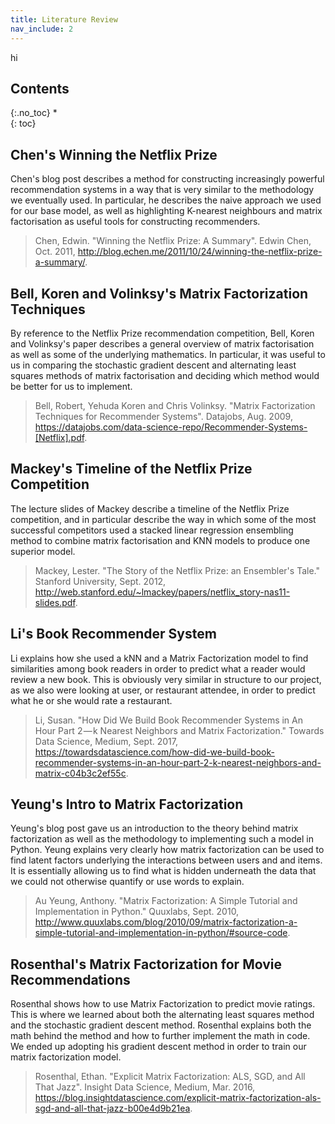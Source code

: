 ```yaml
---
title: Literature Review
nav_include: 2
---
```

hi
## Contents
{:.no_toc}
*  
{: toc}

## **Chen's** Winning the Netflix Prize
Chen's blog post describes a method for constructing increasingly powerful recommendation systems in a way that is very similar to the methodology we eventually used. In particular, he describes the naive approach we used for our base model, as well as highlighting K-nearest neighbours and matrix factorisation as useful tools for constructing recommenders.
>Chen, Edwin. "Winning the Netflix Prize: A Summary". Edwin Chen, Oct. 2011, http://blog.echen.me/2011/10/24/winning-the-netflix-prize-a-summary/.

## **Bell, Koren and Volinksy's** Matrix Factorization Techniques
By reference to the Netflix Prize recommendation competition, Bell, Koren and Volinksy's paper describes a general overview of matrix factorisation as well as some of the underlying mathematics. In particular, it was useful to us in comparing the stochastic gradient descent and alternating least squares methods of matrix factorisation and deciding which method would be better for us to implement.
>Bell, Robert, Yehuda Koren and Chris Volinksy. "Matrix Factorization Techniques for Recommender Systems". Datajobs, Aug. 2009, https://datajobs.com/data-science-repo/Recommender-Systems-[Netflix].pdf.

## **Mackey's** Timeline of the Netflix Prize Competition
The lecture slides of Mackey describe a timeline of the Netflix Prize competition, and in particular describe the way in which some of the most successful competitors used a stacked linear regression ensembling method to combine matrix factorisation and KNN models to produce one superior model.
>Mackey, Lester. "The Story of the Netflix Prize: an Ensembler's Tale." Stanford University, Sept. 2012, http://web.stanford.edu/~lmackey/papers/netflix_story-nas11-slides.pdf.

## **Li's** Book Recommender System
Li explains how she used a kNN and a Matrix Factorization model to find similarities among book readers in order to predict what a reader would review a new book. This is obviously very similar in structure to our project, as we also were looking at user, or restaurant attendee, in order to predict what he or she would rate a restaurant.
>Li, Susan. "How Did We Build Book Recommender Systems in An Hour Part 2 — k Nearest Neighbors and Matrix Factorization." Towards Data Science, Medium, Sept. 2017, https://towardsdatascience.com/how-did-we-build-book-recommender-systems-in-an-hour-part-2-k-nearest-neighbors-and-matrix-c04b3c2ef55c.

## **Yeung's** Intro to Matrix Factorization
Yeung's blog post gave us an introduction to the theory behind matrix factorization as well as the methodology to implementing such a model in Python. Yeung explains very clearly how matrix factorization can be used to find latent factors underlying the interactions between users and and items. It is essentially allowing us to find what is hidden underneath the data that we could not otherwise quantify or use words to explain.  
>Au Yeung, Anthony. "Matrix Factorization: A Simple Tutorial and Implementation in Python." Quuxlabs, Sept. 2010, http://www.quuxlabs.com/blog/2010/09/matrix-factorization-a-simple-tutorial-and-implementation-in-python/#source-code.

## **Rosenthal's** Matrix Factorization for Movie Recommendations
Rosenthal shows how to use Matrix Factorization to predict movie ratings. This is where we learned about both the alternating least squares method and the stochastic gradient descent method. Rosenthal explains both the math behind the method and how to further implement the math in code. We ended up adopting his gradient descent method in order to train our matrix factorization model.
>Rosenthal, Ethan. "Explicit Matrix Factorization: ALS, SGD, and All That Jazz". Insight Data Science, Medium, Mar. 2016, https://blog.insightdatascience.com/explicit-matrix-factorization-als-sgd-and-all-that-jazz-b00e4d9b21ea.
